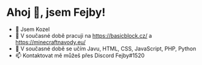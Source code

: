 # **Ahoj 👋, jsem Fejby!**


- 🐐 Jsem Kozel
- 🔭 V současné době pracuji na https://basicblock.cz/ a https://minecraftnavody.eu/
- 🌱 V současné době se učím Javu, HTML, CSS, JavaScript, PHP, Python
- 📫 Kontaktovat mě můžeš přes Discord Fejby#1520
